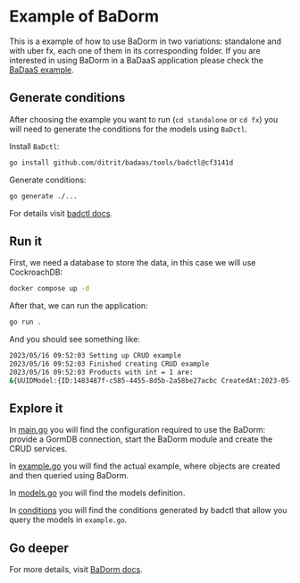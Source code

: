 # Example of BaDorm

This is a example of how to use BaDorm in two variations: standalone and with uber fx, each one of them in its corresponding folder. If you are interested in using BaDorm in a BaDaaS application please check the [BaDaaS example](https://github.com/ditrit/badaas-example).

## Generate conditions

After choosing the example you want to run (`cd standalone` or `cd fx`) you will need to generate the conditions for the models using `BaDctl`.

Install `BaDctl`:

<!-- TODO delete commit on first tagged version -->
```bash
go install github.com/ditrit/badaas/tools/badctl@cf3141d
```

Generate conditions:

```bash
go generate ./...
```

For details visit [badctl docs](github.com/ditrit/badaas/tools/badctl/README.md#gen-conditions).

## Run it

First, we need a database to store the data, in this case we will use CockroachDB:

```bash
docker compose up -d
```

After that, we can run the application:

```bash
go run .
```

And you should see something like:

```bash
2023/05/16 09:52:03 Setting up CRUD example
2023/05/16 09:52:03 Finished creating CRUD example
2023/05/16 09:52:03 Products with int = 1 are:
&{UUIDModel:{ID:1483487f-c585-4455-8d5b-2a58be27acbc CreatedAt:2023-05-16 09:50:12.025843 +0200 CEST UpdatedAt:2023-05-16 09:50:12.025843 +0200 CEST DeletedAt:{Time:0001-01-01 00:00:00 +0000 UTC Valid:false}} String: Int:1 Float:0 Bool:false}
```

## Explore it

In [main.go](main.go) you will find the configuration required to use the BaDorm: provide a GormDB connection, start the BaDorm module and create the CRUD services.

In [example.go](example.go) you will find the actual example, where objects are created and then queried using BaDorm.

In [models.go](models/models.go) you will find the models definition.

In [conditions](conditions/) you will find the conditions generated by badctl that allow you query the models in `example.go`.

## Go deeper

For more details, visit [BaDorm docs](https://github.com/ditrit/badaas/badorm/README.md).

